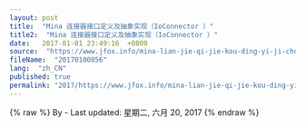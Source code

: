 ```yaml
---
layout: post
title:  "Mina 连接器接口定义及抽象实现（IoConnector ）"
title2:  "Mina 连接器接口定义及抽象实现（IoConnector ）"
date:   2017-01-01 23:49:16  +0800
source:  "https://www.jfox.info/mina-lian-jie-qi-jie-kou-ding-yi-ji-chou-xiang-shi-xian-ioconnector.html"
fileName:  "20170100856"
lang:  "zh_CN"
published: true
permalink: "2017/https://www.jfox.info/mina-lian-jie-qi-jie-kou-ding-yi-ji-chou-xiang-shi-xian-ioconnector.html"
---
```

{% raw %}
By  - Last updated: 星期二, 六月 20, 2017
{% endraw %}